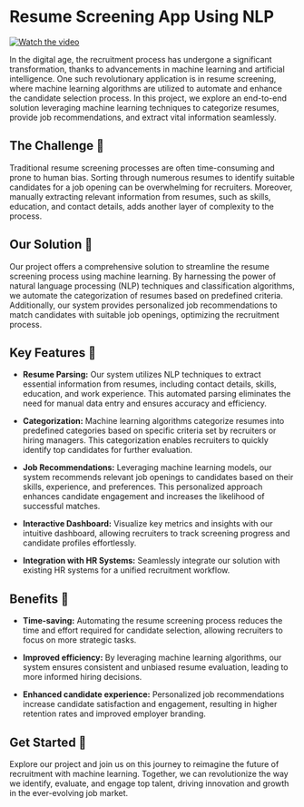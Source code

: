 # Resume Screening App Using NLP

<!-- Link to video file in Google Drive -->
[![Watch the video](images/video_thumbnail.png)](https://drive.google.com/file/d/13T4YeodVxZqgFAWjpAyij6uB0Y5UnYd6/view?usp=drive_link)

In the digital age, the recruitment process has undergone a significant transformation, thanks to advancements in machine learning and artificial intelligence. One such revolutionary application is in resume screening, where machine learning algorithms are utilized to automate and enhance the candidate selection process. In this project, we explore an end-to-end solution leveraging machine learning techniques to categorize resumes, provide job recommendations, and extract vital information seamlessly.

## The Challenge 🎯

Traditional resume screening processes are often time-consuming and prone to human bias. Sorting through numerous resumes to identify suitable candidates for a job opening can be overwhelming for recruiters. Moreover, manually extracting relevant information from resumes, such as skills, education, and contact details, adds another layer of complexity to the process.

## Our Solution 🚀

Our project offers a comprehensive solution to streamline the resume screening process using machine learning. By harnessing the power of natural language processing (NLP) techniques and classification algorithms, we automate the categorization of resumes based on predefined criteria. Additionally, our system provides personalized job recommendations to match candidates with suitable job openings, optimizing the recruitment process.

## Key Features 🌟

- **Resume Parsing:** Our system utilizes NLP techniques to extract essential information from resumes, including contact details, skills, education, and work experience. This automated parsing eliminates the need for manual data entry and ensures accuracy and efficiency.

- **Categorization:** Machine learning algorithms categorize resumes into predefined categories based on specific criteria set by recruiters or hiring managers. This categorization enables recruiters to quickly identify top candidates for further evaluation.

- **Job Recommendations:** Leveraging machine learning models, our system recommends relevant job openings to candidates based on their skills, experience, and preferences. This personalized approach enhances candidate engagement and increases the likelihood of successful matches.

- **Interactive Dashboard:** Visualize key metrics and insights with our intuitive dashboard, allowing recruiters to track screening progress and candidate profiles effortlessly.

- **Integration with HR Systems:** Seamlessly integrate our solution with existing HR systems for a unified recruitment workflow.

## Benefits 🌟

- **Time-saving:** Automating the resume screening process reduces the time and effort required for candidate selection, allowing recruiters to focus on more strategic tasks.
  
- **Improved efficiency:** By leveraging machine learning algorithms, our system ensures consistent and unbiased resume evaluation, leading to more informed hiring decisions.
  
- **Enhanced candidate experience:** Personalized job recommendations increase candidate satisfaction and engagement, resulting in higher retention rates and improved employer branding.

## Get Started 🚀

Explore our project and join us on this journey to reimagine the future of recruitment with machine learning. Together, we can revolutionize the way we identify, evaluate, and engage top talent, driving innovation and growth in the ever-evolving job market.
